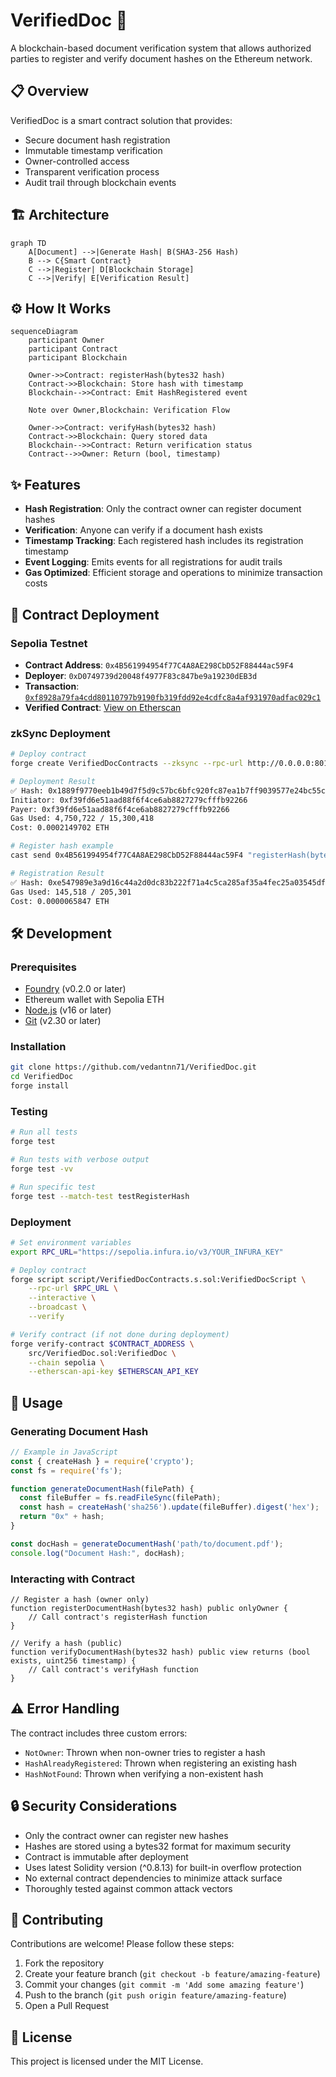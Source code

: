 # VerifiedDoc 🔐

A blockchain-based document verification system that allows authorized parties to register and verify document hashes on the Ethereum network.

## 📋 Overview

VerifiedDoc is a smart contract solution that provides:

- Secure document hash registration
- Immutable timestamp verification 
- Owner-controlled access
- Transparent verification process
- Audit trail through blockchain events

## 🏗 Architecture

```mermaid
graph TD
    A[Document] -->|Generate Hash| B(SHA3-256 Hash)
    B --> C{Smart Contract}
    C -->|Register| D[Blockchain Storage]
    C -->|Verify| E[Verification Result]
```

## ⚙️ How It Works

```mermaid
sequenceDiagram
    participant Owner
    participant Contract
    participant Blockchain
    
    Owner->>Contract: registerHash(bytes32 hash)
    Contract->>Blockchain: Store hash with timestamp
    Blockchain-->>Contract: Emit HashRegistered event
    
    Note over Owner,Blockchain: Verification Flow
    
    Owner->>Contract: verifyHash(bytes32 hash)
    Contract->>Blockchain: Query stored data
    Blockchain-->>Contract: Return verification status
    Contract-->>Owner: Return (bool, timestamp)
```

## ✨ Features

- **Hash Registration**: Only the contract owner can register document hashes
- **Verification**: Anyone can verify if a document hash exists
- **Timestamp Tracking**: Each registered hash includes its registration timestamp
- **Event Logging**: Emits events for all registrations for audit trails
- **Gas Optimized**: Efficient storage and operations to minimize transaction costs

## 🚀 Contract Deployment

### Sepolia Testnet
- **Contract Address**: `0x4B561994954f77C4A8AE298CbD52F88444ac59F4`
- **Deployer**: `0xD0749739d20048f4977F83c847be9a19230dEB3d`
- **Transaction**: [`0xf8928a79fa4cdd80110797b9190fb319fdd92e4cdfc8a4af931970adfac029c1`](https://sepolia.etherscan.io/tx/0xf8928a79fa4cdd80110797b9190fb319fdd92e4cdfc8a4af931970adfac029c1)
- **Verified Contract**: [View on Etherscan](https://sepolia.etherscan.io/address/0x4B561994954f77C4A8AE298CbD52F88444ac59F4#code)

### zkSync Deployment
```bash
# Deploy contract
forge create VerifiedDocContracts --zksync --rpc-url http://0.0.0.0:8011 --private-key 0xac0974bec39a17e36ba4a6b4d238ff944bacb478cbed5efcae784d7bf4f2ff80

# Deployment Result
✅ Hash: 0x1889f9770eeb1b49d7f5d9c57bc6bfc920fc87ea1b7ff9039577e24bc55c9996
Initiator: 0xf39fd6e51aad88f6f4ce6ab8827279cfffb92266
Payer: 0xf39fd6e51aad88f6f4ce6ab8827279cfffb92266
Gas Used: 4,750,722 / 15,300,418
Cost: 0.0002149702 ETH

# Register hash example
cast send 0x4B561994954f77C4A8AE298CbD52F88444ac59F4 "registerHash(bytes32)" 0x64e604787cbf194841e7b68d7cd28786f6c9a0a3ab9f8b0a0e87cb4387ab0107 --rpc-url http://0.0.0.0:8011 --private-key 0xac0974bec39a17e36ba4a6b4d238ff944bacb478cbed5efcae784d7bf4f2ff80

# Registration Result
✅ Hash: 0xe547989e3a9d16c44a2d0dc83b222f71a4c5ca285af35a4fec25a03545df6f63
Gas Used: 145,518 / 205,301
Cost: 0.0000065847 ETH
```

## 🛠 Development

### Prerequisites

- [Foundry](https://book.getfoundry.sh/getting-started/installation) (v0.2.0 or later)
- Ethereum wallet with Sepolia ETH
- [Node.js](https://nodejs.org/) (v16 or later)
- [Git](https://git-scm.com/downloads) (v2.30 or later)

### Installation

```bash
git clone https://github.com/vedantnn71/VerifiedDoc.git
cd VerifiedDoc
forge install
```

### Testing

```bash
# Run all tests
forge test

# Run tests with verbose output
forge test -vv

# Run specific test
forge test --match-test testRegisterHash
```

### Deployment

```bash
# Set environment variables
export RPC_URL="https://sepolia.infura.io/v3/YOUR_INFURA_KEY"

# Deploy contract
forge script script/VerifiedDocContracts.s.sol:VerifiedDocScript \
    --rpc-url $RPC_URL \
    --interactive \
    --broadcast \
    --verify

# Verify contract (if not done during deployment)
forge verify-contract $CONTRACT_ADDRESS \
    src/VerifiedDoc.sol:VerifiedDoc \
    --chain sepolia \
    --etherscan-api-key $ETHERSCAN_API_KEY
```

## 📖 Usage

### Generating Document Hash

```javascript
// Example in JavaScript
const { createHash } = require('crypto');
const fs = require('fs');

function generateDocumentHash(filePath) {
  const fileBuffer = fs.readFileSync(filePath);
  const hash = createHash('sha256').update(fileBuffer).digest('hex');
  return "0x" + hash;
}

const docHash = generateDocumentHash('path/to/document.pdf');
console.log("Document Hash:", docHash);
```

### Interacting with Contract

```solidity
// Register a hash (owner only)
function registerDocumentHash(bytes32 hash) public onlyOwner {
    // Call contract's registerHash function
}

// Verify a hash (public)
function verifyDocumentHash(bytes32 hash) public view returns (bool exists, uint256 timestamp) {
    // Call contract's verifyHash function
}
```

## ⚠️ Error Handling

The contract includes three custom errors:
- `NotOwner`: Thrown when non-owner tries to register a hash
- `HashAlreadyRegistered`: Thrown when registering an existing hash
- `HashNotFound`: Thrown when verifying a non-existent hash

## 🔒 Security Considerations

- Only the contract owner can register new hashes
- Hashes are stored using a bytes32 format for maximum security
- Contract is immutable after deployment
- Uses latest Solidity version (^0.8.13) for built-in overflow protection
- No external contract dependencies to minimize attack surface
- Thoroughly tested against common attack vectors

## 🤝 Contributing

Contributions are welcome! Please follow these steps:

1. Fork the repository
2. Create your feature branch (`git checkout -b feature/amazing-feature`)
3. Commit your changes (`git commit -m 'Add some amazing feature'`)
4. Push to the branch (`git push origin feature/amazing-feature`)
5. Open a Pull Request

## 📄 License

This project is licensed under the MIT License.
